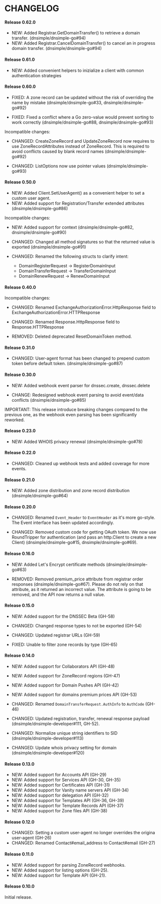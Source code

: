 # CHANGELOG

#### Release 0.62.0

- NEW: Added Registrar.GetDomainTransfer() to retrieve a domain transfer. (dnsimple/dnsimple-go#94)
- NEW: Added Registrar.CancelDomainTransfer() to cancel an in progress domain transfer. (dnsimple/dnsimple-go#94)


#### Release 0.61.0

- NEW: Added convenient helpers to inizialize a client with common authentication strategies


#### Release 0.60.0

- FIXED: A zone record can be updated without the risk of overriding the name by mistake (dnsimple/dnsimple-go#33, dnsimple/dnsimple-go#92)

- FIXED: Fixed a conflict where a Go zero-value would prevent sorting to work correctly (dnsimple/dnsimple-go#88, dnsimple/dnsimple-go#93)

Incompatible changes:

- CHANGED: CreateZoneRecord and UpdateZoneRecord now requires to use ZoneRecordAttributes instead of ZoneRecord. This is required to avoid conflicts caused by blank record names (dnsimple/dnsimple-go#92)

- CHANGED: ListOptions now use pointer values (dnsimple/dnsimple-go#93)


#### Release 0.50.0

- NEW: Added Client.SetUserAgent() as a convenient helper to set a custom user agent.
- NEW: Added support for Registration/Transfer extended attributes (dnsimple/dnsimple-go#86)

Incompatible changes:

- NEW: Added support for context (dnsimple/dnsimple-go#82, dnsimple/dnsimple-go#90)

- CHANGED: Changed all method signatures so that the returned value is exported (dnsimple/dnsimple-go#91)
- CHANGED: Renamed the following structs to clarify intent:
    - DomainRegisterRequest -> RegisterDomainInput
    - DomainTransferRequest -> TransferDomainInput
    - DomainRenewRequest -> RenewDomainInput


#### Release 0.40.0

Incompatible changes:

- CHANGED: Renamed ExchangeAuthorizationError.HttpResponse field to ExchangeAuthorizationError.HTTPResponse
- CHANGED: Renamed Response.HttpResponse field to Response.HTTPResponse

- REMOVED: Deleted deprecated ResetDomainToken method.


#### Release 0.31.0

- CHANGED: User-agent format has been changed to prepend custom token before default token. (dnsimple/dnsimple-go#87)


#### Release 0.30.0

- NEW: Added webhook event parser for dnssec.create, dnssec.delete

- CHANGE: Redesigned webhook event parsing to avoid event/data conflicts (dnsimple/dnsimple-go#85)

IMPORTANT: This release introduce breaking changes compared to the previous one,
as the webhook even parsing has been significantly reworked.


#### Release 0.23.0

- NEW: Added WHOIS privacy renewal (dnsimple/dnsimple-go#78)


#### Release 0.22.0

- CHANGED: Cleaned up webhook tests and added coverage for more events.


#### Release 0.21.0

- NEW: Added zone distribution and zone record distribution (dnsimple/dnsimple-go#64)


#### Release 0.20.0

- CHANGED: Renamed `Event_Header` to `EventHeader` as it's more go-style. The Event interface has been updated accordingly.

- CHANGED: Removed custom code for getting OAuth token. We now use RoundTripper for authentication (and pass an http.Client to create a new Client) (dnsimple/dnsimple-go#15, dnsimple/dnsimple-go#69).


#### Release 0.16.0

- NEW: Added Let's Encrypt certificate methods (dnsimple/dnsimple-go#63)

- REMOVED: Removed premium_price attribute from registrar order responses (dnsimple/dnsimple-go#67). Please do not rely on that attribute, as it returned an incorrect value. The attribute is going to be removed, and the API now returns a null value.


#### Release 0.15.0

- NEW: Added support for the DNSSEC Beta (GH-58)

- CHANGED: Changed response types to not be exported (GH-54)
- CHANGED: Updated registrar URLs (GH-59)

- FIXED: Unable to filter zone records by type (GH-65)


#### Release 0.14.0

- NEW: Added support for Collaborators API (GH-48)
- NEW: Added support for ZoneRecord regions (GH-47)
- NEW: Added support for Domain Pushes API (GH-42)
- NEW: Added support for domains premium prices API (GH-53)

- CHANGED: Renamed `DomainTransferRequest.AuthInfo` to `AuthCode` (GH-46)
- CHANGED: Updated registration, transfer, renewal response payload (dnsimple/dnsimple-developer#111, GH-52).
- CHANGED: Normalize unique string identifiers to SID (dnsimple/dnsimple-developer#113)
- CHANGED: Update whois privacy setting for domain (dnsimple/dnsimple-developer#120)


#### Release 0.13.0

- NEW: Added support for Accounts API (GH-29)
- NEW: Added support for Services API (GH-30, GH-35)
- NEW: Added support for Certificates API (GH-31)
- NEW: Added support for Vanity name servers API (GH-34)
- NEW: Added support for delegation API (GH-32)
- NEW: Added support for Templates API (GH-36, GH-39)
- NEW: Added support for Template Records API (GH-37)
- NEW: Added support for Zone files API (GH-38)


#### Release 0.12.0

- CHANGED: Setting a custom user-agent no longer overrides the origina user-agent (GH-26)
- CHANGED: Renamed Contact#email_address to Contact#email (GH-27)


#### Release 0.11.0

- NEW: Added support for parsing ZoneRecord webhooks.
- NEW: Added support for listing options (GH-25).
- NEW: Added support for Template API (GH-21).


#### Release 0.10.0

Initial release.
